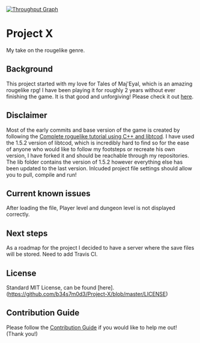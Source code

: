 [![Throughput Graph](https://graphs.waffle.io/b34s7m0d3/Project-X/throughput.svg)](https://waffle.io/b34s7m0d3/Project-X/metrics)

# Project X
My take on the rougelike genre.

## Background
This project started with my love for Tales of Maj'Eyal, which is an amazing rougelike rpg! I have been playing it for roughly 2 years without ever finishing the game. It is that good and unforgiving! Please check it out [here](http://te4.org/).

## Disclaimer
Most of the early commits and base version of the game is created by following the [Complete roguelike tutorial using C++ and libtcod](http://www.roguebasin.com/index.php?title=Complete_roguelike_tutorial_using_C%2B%2B_and_libtcod_-_part_1:_setting_up). I have used the 1.5.2 version of libtcod, which is incredibly hard to find so for the ease of anyone who would like to follow my footsteps or recreate his own version, I have forked it and should be reachable through my repositories. The lib folder contains the version of 1.5.2 however everything else has been updated to the last version. Inlcuded project file settings should allow you to pull, compile and run!

## Current known issues
After loading the file, Player level and dungeon level is not displayed correctly.

## Next steps
As a roadmap for the project I decided to have a server where the save files will be stored.
Need to add Travis CI.

## License
Standard MIT License, can be found [here].(https://github.com/b34s7m0d3/Project-X/blob/master/LICENSE)

## Contribution Guide
Please follow the [Contribution Guide](https://github.com/b34s7m0d3/Project-X/blob/master/CONTRIBUTING.md) if you would like to help me out! (Thank you!)
